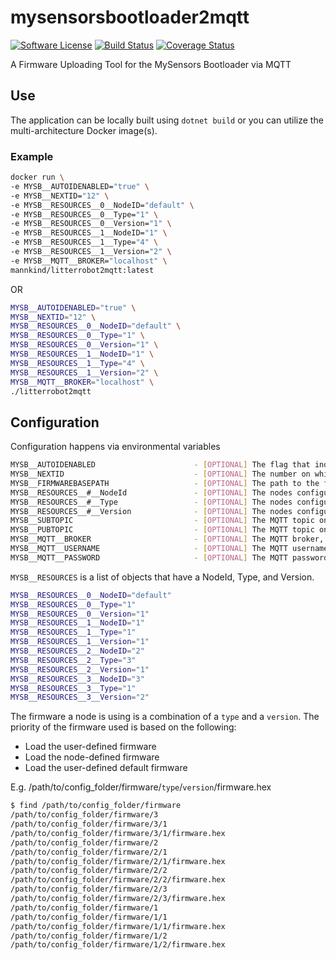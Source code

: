 # mysensorsbootloader2mqtt

[![Software
License](https://img.shields.io/badge/License-MIT-orange.svg?style=flat-square)](https://github.com/mannkind/mysensorsbootloader2mqtt/blob/master/LICENSE.md)
[![Build Status](https://github.com/mannkind/mysensorsbootloader2mqtt/workflows/Main%20Workflow/badge.svg)](https://github.com/mannkind/mysensorsbootloader2mqtt/actions)
[![Coverage Status](https://img.shields.io/codecov/c/github/mannkind/mysensorsbootloader2mqtt/master.svg)](http://codecov.io/github/mannkind/mysensorsbootloader2mqtt?branch=master)

A Firmware Uploading Tool for the MySensors Bootloader via MQTT

## Use

The application can be locally built using `dotnet build` or you can utilize the multi-architecture Docker image(s).

### Example

```bash
docker run \
-e MYSB__AUTOIDENABLED="true" \
-e MYSB__NEXTID="12" \
-e MYSB__RESOURCES__0__NodeID="default" \
-e MYSB__RESOURCES__0__Type="1" \
-e MYSB__RESOURCES__0__Version="1" \
-e MYSB__RESOURCES__1__NodeID="1" \
-e MYSB__RESOURCES__1__Type="4" \
-e MYSB__RESOURCES__1__Version="2" \
-e MYSB__MQTT__BROKER="localhost" \
mannkind/litterrobot2mqtt:latest
```

OR

```bash
MYSB__AUTOIDENABLED="true" \
MYSB__NEXTID="12" \
MYSB__RESOURCES__0__NodeID="default" \
MYSB__RESOURCES__0__Type="1" \
MYSB__RESOURCES__0__Version="1" \
MYSB__RESOURCES__1__NodeID="1" \
MYSB__RESOURCES__1__Type="4" \
MYSB__RESOURCES__1__Version="2" \
MYSB__MQTT__BROKER="localhost" \
./litterrobot2mqtt 
```


## Configuration

Configuration happens via environmental variables

```bash
MYSB__AUTOIDENABLED                      - [OPTIONAL] The flag that indicates MySensorsBootloader should handle ID requests, defaults to false
MYSB__NEXTID                             - [OPTIONAL] The number on which to base the next id, defaults to 1
MYSB__FIRMWAREBASEPATH                   - [OPTIONAL] The path to the firmware files, defaults to "/config/firmware"
MYSB__RESOURCES__#__NodeId               - [OPTIONAL] The nodes configuration NodeId
MYSB__RESOURCES__#__Type                 - [OPTIONAL] The nodes configuration Type
MYSB__RESOURCES__#__Version              - [OPTIONAL] The nodes configuration Version
MYSB__SUBTOPIC                           - [OPTIONAL] The MQTT topic on which to subscribe, defaults to "mysensors_rx"
MYSB__PUBTOPIC                           - [OPTIONAL] The MQTT topic on which to publish, defaults to "mysensors_tx"
MYSB__MQTT__BROKER                       - [OPTIONAL] The MQTT broker, defaults to "test.mosquitto.org"
MYSB__MQTT__USERNAME                     - [OPTIONAL] The MQTT username, default to ""
MYSB__MQTT__PASSWORD                     - [OPTIONAL] The MQTT password, default to ""
```

`MYSB__RESOURCES` is a list of objects that have a NodeId, Type, and Version.

```bash
MYSB__RESOURCES__0__NodeID="default"
MYSB__RESOURCES__0__Type="1"
MYSB__RESOURCES__0__Version="1"
MYSB__RESOURCES__1__NodeID="1"
MYSB__RESOURCES__1__Type="1"
MYSB__RESOURCES__1__Version="1"
MYSB__RESOURCES__2__NodeID="2"
MYSB__RESOURCES__2__Type="3"
MYSB__RESOURCES__2__Version="1"
MYSB__RESOURCES__3__NodeID="3"
MYSB__RESOURCES__3__Type="1"
MYSB__RESOURCES__3__Version="2"
```

The firmware a node is using is a combination of a `type` and a `version`. The priority of the firmware used is based on the following:

* Load the user-defined firmware 
* Load the node-defined firmware
* Load the user-defined default firmware


E.g. /path/to/config\_folder/firmware/`type`/`version`/firmware.hex

```bash
$ find /path/to/config_folder/firmware
/path/to/config_folder/firmware/3
/path/to/config_folder/firmware/3/1
/path/to/config_folder/firmware/3/1/firmware.hex
/path/to/config_folder/firmware/2
/path/to/config_folder/firmware/2/1
/path/to/config_folder/firmware/2/1/firmware.hex
/path/to/config_folder/firmware/2/2
/path/to/config_folder/firmware/2/2/firmware.hex
/path/to/config_folder/firmware/2/3
/path/to/config_folder/firmware/2/3/firmware.hex
/path/to/config_folder/firmware/1
/path/to/config_folder/firmware/1/1
/path/to/config_folder/firmware/1/1/firmware.hex
/path/to/config_folder/firmware/1/2
/path/to/config_folder/firmware/1/2/firmware.hex
```
